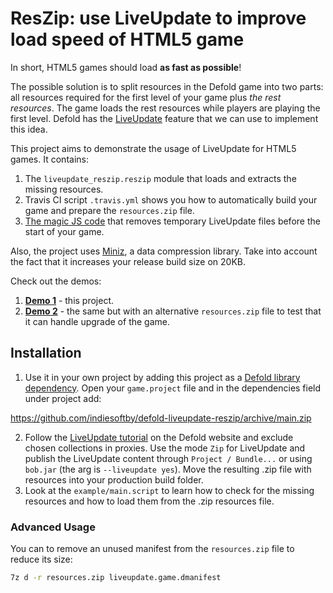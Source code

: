 # ResZip: use LiveUpdate to improve load speed of HTML5 game

In short, HTML5 games should load **as fast as possible**! 

The possible solution is to split resources in the Defold game into two parts: all resources required for the first level of your game plus *the rest resources*. The game loads the rest resources while players are playing the first level. Defold has the [LiveUpdate](https://defold.com/manuals/live-update/) feature that we can use to implement this idea.

This project aims to demonstrate the usage of LiveUpdate for HTML5 games. It contains:
1. The `liveupdate_reszip.reszip` module that loads and extracts the missing resources.
2. Travis CI script `.travis.yml` shows you how to automatically build your game and prepare the `resources.zip` file.
3. [The magic JS code](liveupdate_reszip/manifests/web/engine_template.html) that removes temporary LiveUpdate files before the start of your game.

Also, the project uses [Miniz](https://github.com/richgel999/miniz), a data compression library. Take into account the fact that it increases your release build size on 20KB.

Check out the demos:
1. [**Demo 1**](https://indiesoftby.github.io/defold-liveupdate-reszip/latest/index.html) - this project.
2. [**Demo 2**](https://indiesoftby.github.io/defold-liveupdate-reszip/alt-version/index.html) - the same but with an alternative `resources.zip` file to test that it can handle upgrade of the game.

## Installation

1. Use it in your own project by adding this project as a [Defold library dependency](http://www.defold.com/manuals/libraries/). Open your `game.project` file and in the dependencies field under project add:

https://github.com/indiesoftby/defold-liveupdate-reszip/archive/main.zip

2. Follow the [LiveUpdate tutorial](https://defold.com/manuals/live-update/) on the Defold website and exclude chosen collections in proxies. Use the mode `Zip` for LiveUpdate and publish the LiveUpdate content through `Project / Bundle...` or using `bob.jar` (the arg is `--liveupdate yes`). Move the resulting .zip file with resources into your production build folder.
3. Look at the `example/main.script` to learn how to check for the missing resources and how to load them from the .zip resources file.

### Advanced Usage

You can to remove an unused manifest from the `resources.zip` file to reduce its size: 

```bash
7z d -r resources.zip liveupdate.game.dmanifest
```

